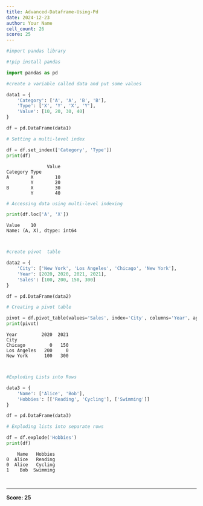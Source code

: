 ```yaml
---
title: Advanced-Dataframe-Using-Pd
date: 2024-12-23
author: Your Name
cell_count: 26
score: 25
---
```


```python
#import pandas library
```


```python
#!pip install pandas
```


```python
import pandas as pd
```


```python
#create a variable called data and put some values
```


```python
data1 = {
    'Category': ['A', 'A', 'B', 'B'],
    'Type': ['X', 'Y', 'X', 'Y'],
    'Value': [10, 20, 30, 40]
}
```


```python
df = pd.DataFrame(data1)
```


```python
# Setting a multi-level index
```


```python
df = df.set_index(['Category', 'Type'])
print(df)
```

                   Value
    Category Type       
    A        X        10
             Y        20
    B        X        30
             Y        40



```python
# Accessing data using multi-level indexing
```


```python
print(df.loc['A', 'X'])
```

    Value    10
    Name: (A, X), dtype: int64



```python

```


```python

```


```python
#create pivot  table 
```


```python
data2 = {
    'City': ['New York', 'Los Angeles', 'Chicago', 'New York'],
    'Year': [2020, 2020, 2021, 2021],
    'Sales': [100, 200, 150, 300]
}
```


```python
df = pd.DataFrame(data2)
```


```python
# Creating a pivot table
```


```python
pivot = df.pivot_table(values='Sales', index='City', columns='Year', aggfunc='sum', fill_value=0)
print(pivot)
```

    Year         2020  2021
    City                   
    Chicago         0   150
    Los Angeles   200     0
    New York      100   300



```python

```


```python

```


```python
#Exploding Lists into Rows
```


```python
data3 = {
    'Name': ['Alice', 'Bob'],
    'Hobbies': [['Reading', 'Cycling'], ['Swimming']]
}
```


```python
df = pd.DataFrame(data3)
```


```python
# Exploding lists into separate rows
```


```python
df = df.explode('Hobbies')
print(df)
```

        Name   Hobbies
    0  Alice   Reading
    0  Alice   Cycling
    1    Bob  Swimming



```python

```


```python

```


---
**Score: 25**
